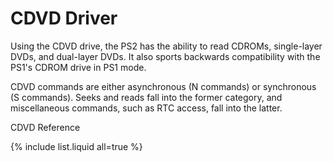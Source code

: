 # CDVD Driver

Using the CDVD drive, the PS2 has the ability to read CDROMs, single-layer DVDs, and dual-layer DVDs. It also sports backwards compatibility with the PS1's CDROM drive in PS1 mode.

CDVD commands are either asynchronous (N commands) or synchronous (S commands). Seeks and reads fall into the former category, and miscellaneous commands, such as RTC access, fall into the latter.

CDVD Reference

{% include list.liquid all=true %}
